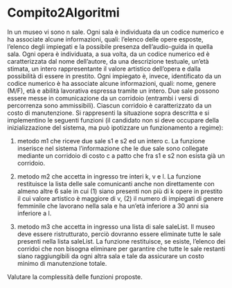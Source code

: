 # Compito2Algoritmi

In un museo vi sono n sale. Ogni sala è individuata da un codice numerico e ha associate alcune informazioni, quali: l’elenco delle opere esposte, l’elenco degli impiegati e la possibile presenza dell’audio-guida in quella sala. Ogni opera è individuata, a sua volta, da un codice numerico ed è caratterizzata dal nome dell’autore, da una descrizione testuale, un’età stimata, un intero rappresentante il valore artistico dell’opera e dalla possibilità di essere in prestito.  Ogni impiegato è, invece, identificato da un codice numerico è ha associate alcune informazioni, quali: nome, genere (M/F), età e abilità lavorativa espressa tramite un intero. Due sale possono essere messe in comunicazione da un corridoio (entrambi i versi di percorrenza sono ammissibili). Ciascun corridoio è caratterizzato da un costo di manutenzione. 
Si rappresenti la situazione sopra descritta e si implementino le seguenti funzioni (il candidato non si deve occupare della inizializzazione del sistema, ma può ipotizzare un funzionamento a regime):

1.	metodo m1 che riceve due sale s1 e s2 ed un intero c. La funzione inserisce nel sistema l’informazione che le due sale sono collegate mediante un corridoio di costo c a patto che fra s1 e s2 non esista già un corridoio. 

2.	metodo m2 che accetta in ingresso tre interi k, v e l. La funzione restituisce la lista delle sale comunicanti anche non direttamente con almeno altre 6 sale in cui (1) siano presenti non più di k opere in prestito il cui valore artistico è maggiore di v, (2) il numero di impiegati di genere femminile che lavorano nella sala e ha un’età inferiore a 30 anni sia inferiore a l.

3.	metodo m3 che accetta in ingresso una lista di sale saleList. Il museo deve essere ristrutturato, perciò dovranno essere eliminate tutte le sale presenti nella lista saleList. La funzione restituisce, se esiste, l’elenco dei corridoi che non bisogna eliminare per garantire che tutte le sale restanti siano raggiungibili da ogni altra sala e tale da assicurare un costo minimo di manutenzione totale.

Valutare la complessità delle funzioni proposte.


